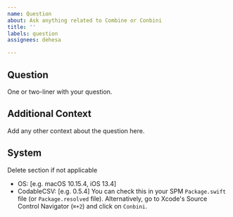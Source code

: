 ```yaml
---
name: Question
about: Ask anything related to Combine or Conbini
title: ''
labels: question
assignees: dehesa

---
```


## Question
One or two-liner with your question.

## Additional Context
Add any other context about the question here.

## System
Delete section if not applicable
 - OS: [e.g. macOS 10.15.4, iOS 13.4]
 - CodableCSV: [e.g. 0.5.4]
   You can check this in your SPM `Package.swift` file (or `Package.resolved` file). Alternatively, go to Xcode's Source Control Navigator (`⌘+2`) and click on `Conbini`.

